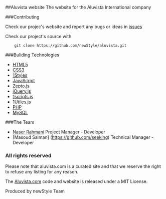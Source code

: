 ##Aluvista website
The website for the Aluvista International company


###Contributing

 Check our projec's website and report any bugs or ideas in [issues](https://github.com/newStyle/aluvista/issues)

 Check our project's source with
```
    git clone https://github.com/newStyle/aluvista.git
```


###Buliding Technologies
* [HTML5](http://ali.md/wiki/html5)
* [CSS3](http://ali.md/css3ref)
* [1Styles](http://ali.md/1styles)
* [JavaScript](http://ali.md/wiki/javascript)
* [Zepto.js](http://ali.md/zepto.js)
* [jQuery.js](http://ali.md/jquery.js)
* [1scripts.js](http://ali.md/1scripts.js)
* [1Utiles.js](http://ali.md/1utiles.js)
* [PHP](http://ali.md/php)
* [MySQL](http://ali.md/wiki/mysql)


###The Team
* [Naser Rahmani](https://github.com/naserr) Project Manager - Developer
* [Masoud Salman]       (https://github.com/seeking) Technical Manager - Developer

### All rights reserved ###
Please note that aluvista.com is a curated site and that we reserve the right to refuse any listing for any reason.

The [Aluvista.com](http://www.aluvista.com) code and website is released under a MIT License.

Produced by newStyle Team

